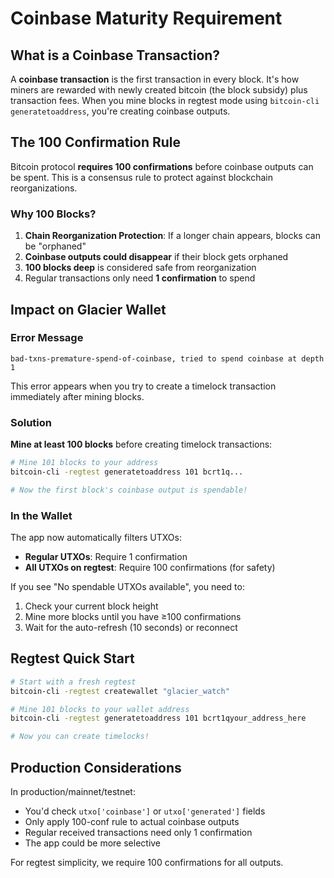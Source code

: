 # Coinbase Maturity Requirement

## What is a Coinbase Transaction?

A **coinbase transaction** is the first transaction in every block. It's how miners are rewarded with newly created bitcoin (the block subsidy) plus transaction fees. When you mine blocks in regtest mode using `bitcoin-cli generatetoaddress`, you're creating coinbase outputs.

## The 100 Confirmation Rule

Bitcoin protocol **requires 100 confirmations** before coinbase outputs can be spent. This is a consensus rule to protect against blockchain reorganizations.

### Why 100 Blocks?

1. **Chain Reorganization Protection**: If a longer chain appears, blocks can be "orphaned"
2. **Coinbase outputs could disappear** if their block gets orphaned
3. **100 blocks deep** is considered safe from reorganization
4. Regular transactions only need **1 confirmation** to spend

## Impact on Glacier Wallet

### Error Message
```
bad-txns-premature-spend-of-coinbase, tried to spend coinbase at depth 1
```

This error appears when you try to create a timelock transaction immediately after mining blocks.

### Solution

**Mine at least 100 blocks** before creating timelock transactions:

```bash
# Mine 101 blocks to your address
bitcoin-cli -regtest generatetoaddress 101 bcrt1q...

# Now the first block's coinbase output is spendable!
```

### In the Wallet

The app now automatically filters UTXOs:
- **Regular UTXOs**: Require 1 confirmation
- **All UTXOs on regtest**: Require 100 confirmations (for safety)

If you see "No spendable UTXOs available", you need to:
1. Check your current block height
2. Mine more blocks until you have ≥100 confirmations
3. Wait for the auto-refresh (10 seconds) or reconnect

## Regtest Quick Start

```bash
# Start with a fresh regtest
bitcoin-cli -regtest createwallet "glacier_watch"

# Mine 101 blocks to your wallet address
bitcoin-cli -regtest generatetoaddress 101 bcrt1qyour_address_here

# Now you can create timelocks!
```

## Production Considerations

In production/mainnet/testnet:
- You'd check `utxo['coinbase']` or `utxo['generated']` fields
- Only apply 100-conf rule to actual coinbase outputs
- Regular received transactions need only 1 confirmation
- The app could be more selective

For regtest simplicity, we require 100 confirmations for all outputs.
